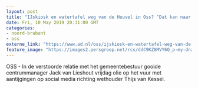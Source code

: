 ```yaml
---
layout: post
title: "IJskiosk en watertafel weg van de Heuvel in Oss? ‘Dat kan naar het land der fabelen’"
date: Fri, 10 May 2019 20:31:00 GMT
categories: 
- noord-brabant 
- oss 
externe_link: "https://www.ad.nl/oss/ijskiosk-en-watertafel-weg-van-de-heuvel-in-oss-dat-kan-naar-het-land-der-fabelen~a6abd99c/"
feature_image: "https://images2.persgroep.net/rcs/ddC9KZ8MVY6Q_p-my-dnzIs1rgA/diocontent/100771861/_fitwidth/400/?appId=21791a8992982cd8da851550a453bd7f&quality=0.7"
---
```


OSS - In de verstoorde relatie met het gemeentebestuur gooide centrummanager Jack van Lieshout vrijdag olie op het vuur met aantijgingen op social media richting wethouder Thijs van Kessel.
